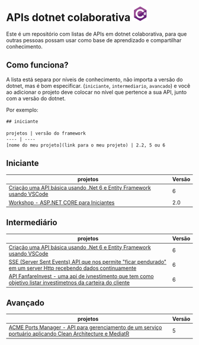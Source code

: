 # APIs dotnet colaborativa <img src="https://raw.githubusercontent.com/devicons/devicon/master/icons/csharp/csharp-original.svg" alt="csharp" width="40" height="40"/> </a> 

Este é um repositório com listas de APIs em dotnet colaborativa, para que outras pessoas possam usar como base de aprendizado e compartilhar conhecimento.


## Como funciona?

A lista está separa por níveis de conhecimento, não importa a versão do dotnet, mas é bom especificar. (`iniciante`, `intermediario`, `avancado`) e você ao adicionar o projeto deve colocar no nível que pertence a sua API, junto com a versão do dotnet.

Por exemplo:

```
## iniciante

projetos | versão do framework
---- | ----
[nome do meu projeto](link para o meu projeto) | 2.2, 5 ou 6
```

## Iniciante

projetos | Versão
---- | ----
[Criação uma API básica usando .Net 6 e Entity Framework usando VSCode](https://github.com/JessicaNathany/api-core) | 6
[Workshop - ASP.NET CORE para Iniciantes](https://github.com/glaucia86/workshop-net-core-iniciantes) | 2.0

## Intermediário

projetos | Versão
---- | ----
[Criação uma API básica usando .Net 6 e Entity Framework usando VSCode](https://github.com/JessicaNathany/api-core) | 6
[SSE (Server Sent Events) API que nos permite "ficar pendurado" em um server Http recebendo dados continuamente](https://github.com/angelobelchior/MyCrypto-SSE) | 6
[API FanfareInvest - uma api de ivnestimento que tem como objetivo listar investimetnos da carteira do cliente](https://github.com/JessicaNathany/api-fanfareInvest) | 6


## Avançado

projetos | Versão
---- | ----
[ACME Ports Manager - API para gerenciamento de um serviço portuário aplicando Clean Architecture e MediatR](https://github.com/RegisBarros/Acme.Ports.Manager) | 5


